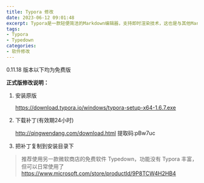 ```yaml
---
title: Typora 修改
date: 2023-06-12 09:01:48
excerpt: Typora是一款轻便简洁的Markdown编辑器，支持即时渲染技术，这也是与其他Markdown编辑器最显著的区别。即时渲染使得你写Markdown就想是写Word文档一样流畅自如，不像其他编辑器的有编辑栏和显示栏。
tags:
- Typora
- Typedown
categories:
- 软件修改
---
```

0.11.18 版本以下均为免费版

**正式版修改说明：**

1. 安装原版

    https://download.typora.io/windows/typora-setup-x64-1.6.7.exe

2. 下载补丁(有效期24小时)

    http://qingwendang.com/download.html 提取码:pBw7uc


3. 把补丁复制到安装目录下

> 推荐使用另一款微软商店的免费软件 Typedown，功能没有 Typora 丰富，但可以日常使用了
> https://www.microsoft.com/store/productId/9P8TCW4H2HB4
